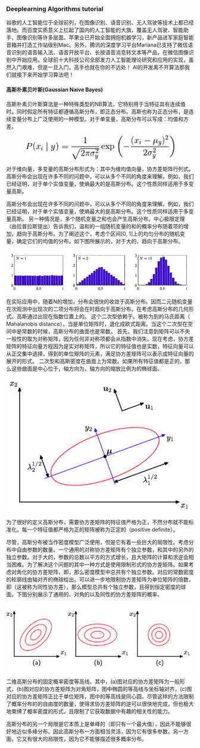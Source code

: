 ### Deeplearning Algorithms tutorial
谷歌的人工智能位于全球前列，在图像识别、语音识别、无人驾驶等技术上都已经落地。而百度实质意义上扛起了国内的人工智能的大旗，覆盖无人驾驶、智能助手、图像识别等许多层面。苹果业已开始全面拥抱机器学习，新产品进军家庭智能音箱并打造工作站级别Mac。另外，腾讯的深度学习平台Mariana已支持了微信语音识别的语音输入法、语音开放平台、长按语音消息转文本等产品，在微信图像识别中开始应用。全球前十大科技公司全部发力人工智能理论研究和应用的实现，虽然入门艰难，但是一旦入门，高手也就在你的不远处！
AI的开发离不开算法那我们就接下来开始学习算法吧！

#### 高斯朴素贝叶斯(Gaussian Naive Bayes)
高斯朴素贝叶斯算法是一种特殊类型的NB算法，它特别用于当特征具有连续值时。同时假定所有特征都遵循高斯分布，即正态分布。高斯也称为正态分布，是连续变量分布上广泛使用的一种模型。对于单变量，高斯分布可以写成：均值和方差。
<p align="center">
<img width="400" align="center" src="../../images/205.jpg" />
</p>

对于维向量，多变量的高斯分布形式为：其中为维均值向量，协方差矩阵行列式。高斯分布会出现在许多不同的问题中，可以从多个不同的角度来理解。例如，我们已经证明，对于单个实值变量，使熵最大的是高斯分布。这个性质同样适用于多变量高斯。

高斯分布会出现在许多不同的问题中，可以从多个不同的角度来理解。例如，我们已经证明，对于单个实值变量，使熵最大的是高斯分布。这个性质同样适用于多变量高斯。
另一种情况是，多个随机变量之和也会产生高斯分布。中心极限定理（由拉普拉斯提出）告诉我们，温和的一组随机变量的和的概率分布随着项的增加，趋向于高斯分布。为了阐述这个，考虑个区间[0, 1]上的均匀分布的随机变量，确定它们的均值的分布。如下图所展示的，对于大的，趋向于高斯分布。
<p align="center">
<img width="600" align="center" src="../../images/202.jpg" />
</p>

在实际应用中，随着N的增加，分布会很快的收敛于高斯分布。因而二元随机变量在次观测中出现次的二项分布将会在时趋向于高斯分布。在考虑高斯分布的几何形式。高斯通过出现在指数位置上的。
这个二次型依赖于。被称为到的马氏距离（ Mahalanobis distance），当是单位矩阵时，退化成欧式距离。当这个二次型在空间中是常数的时候，高斯分布的曲面也是常数。
首先，我们注意到矩阵可以不失一般性的取为对称矩阵，因为任何非对称项都会从指数中消失。现在考虑，协方差矩阵的特征向量方程因为是实对称矩阵，所以它的特征值也是实数，特征向量可以从正交集中选择，得到的单位矩阵的元素，满足协方差矩阵可以表示成特征向量的展开的形式。
二次型和高斯密度在曲面上为常数。如果所有特征值都是正的，那么这些曲面是中心位于，轴方向为，轴方向的缩放比例为的椭球面。
<p align="center">
<img width="600" align="center" src="../../images/203.jpg" />
</p>
为了很好的定义高斯分布，需要协方差矩阵的特征值严格为正，不然分布就不能标准化。每一个特征值都严格为正的矩阵被称为正定的（positive definite）。

尽管，高斯分布被当作密度模型广泛使用，但是它有着一些巨大的局限性。考虑分布中自由参数的数量。一个通用的对称协方差矩阵有个独立参数，和其中的另外的独立参数。对于大的，参数的总数以平方的方式增长，且大矩阵的计算和求逆会相当困难。为了解决这个问题的其中一种方式是使用限制形式的协方差矩阵。如果考虑对角化的协方差矩阵，即，那么密度模型中总共有个独立参数。对应的常数密度的轮廓线由轴对齐的椭球给出。可以进一步地限制协方差矩阵为单位矩阵的倍数，即（这被称为同性协方差），那么模型总共有个独立参数，且得到恒定密度的球面。下图分别展示了通用的、对角的以及同性的协方差矩阵的概率。
<p align="center">
<img width="600" align="center" src="../../images/204.jpg" />
</p>
二维高斯分布的固定概率密度等高线。其中，(a)图对应的协方差矩阵为一般形式，(b)图对应的协方差矩阵为对角矩阵，图中椭圆的等高线与坐标轴对齐，(c)图对应的协方差矩阵正比于单位矩阵，图中的等高线是同心圆。尽管这样的方法限制了概率分布的的自由度的数量，使得求协方差矩阵的逆可以很快地完成，但也极大地束缚了概率密度的形式，且限制了它获取数据中有趣的相关性的能力。

高斯分布的另一个局限是它本质上是单峰的（即只有一个最大值），因此不能够很好地近似多峰分布。因此高斯分布一方面相当灵活，因为它有很多参数。另一方面，它又有很大的局限性，因为它不能够描述很多概率分布。
